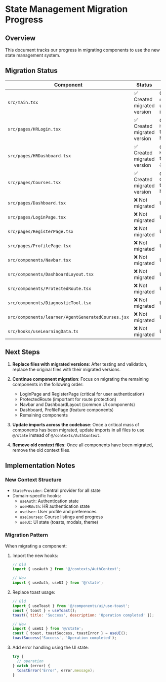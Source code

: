# State Management Migration Progress

## Overview

This document tracks our progress in migrating components to use the new state management system. 

## Migration Status

| Component | Status | Notes |
|-----------|--------|-------|
| `src/main.tsx` | ✅ Created migrated version | Created `mainMigrated.tsx` that uses StateProvider instead of AuthProvider |
| `src/pages/HRLogin.tsx` | ✅ Created migrated version | Created `HRLoginMigrated.tsx` that uses useHRAuth hook |
| `src/pages/HRDashboard.tsx` | ✅ Created migrated version | Created `HRDashboardMigrated.tsx` that uses useHRAuth and useUI hooks |
| `src/pages/Courses.tsx` | ✅ Created migrated version | Created `CoursesMigrated.tsx` that uses useCourses hook |
| `src/pages/Dashboard.tsx` | ❌ Not migrated | Uses old AuthContext |
| `src/pages/LoginPage.tsx` | ❌ Not migrated | Uses old AuthContext |
| `src/pages/RegisterPage.tsx` | ❌ Not migrated | Uses old AuthContext |
| `src/pages/ProfilePage.tsx` | ❌ Not migrated | Uses old AuthContext |
| `src/components/Navbar.tsx` | ❌ Not migrated | Uses old AuthContext |
| `src/components/DashboardLayout.tsx` | ❌ Not migrated | Uses old AuthContext |
| `src/components/ProtectedRoute.tsx` | ❌ Not migrated | Uses old AuthContext |
| `src/components/DiagnosticTool.tsx` | ❌ Not migrated | Uses old AuthContext |
| `src/components/learner/AgentGeneratedCourses.jsx` | ❌ Not migrated | Uses old AuthContext |
| `src/hooks/useLearningData.ts` | ❌ Not migrated | Uses old AuthContext |

## Next Steps

1. **Replace files with migrated versions**: After testing and validation, replace the original files with their migrated versions.

2. **Continue component migration**: Focus on migrating the remaining components in the following order:
   - LoginPage and RegisterPage (critical for user authentication)
   - ProtectedRoute (important for route protection)
   - Navbar and DashboardLayout (common UI components)
   - Dashboard, ProfilePage (feature components)
   - Remaining components

3. **Update imports across the codebase**: Once a critical mass of components has been migrated, update imports in all files to use `@/state` instead of `@/contexts/AuthContext`.

4. **Remove old context files**: Once all components have been migrated, remove the old context files.

## Implementation Notes

### New Context Structure
- `StateProvider`: Central provider for all state
- Domain-specific hooks:
  - `useAuth`: Authentication state
  - `useHRAuth`: HR authentication state
  - `useUser`: User profile and preferences
  - `useCourses`: Course listings and progress
  - `useUI`: UI state (toasts, modals, theme)

### Migration Pattern

When migrating a component:

1. Import the new hooks:
   ```jsx
   // Old
   import { useAuth } from '@/contexts/AuthContext';
   
   // New
   import { useAuth, useUI } from '@/state';
   ```

2. Replace toast usage:
   ```jsx
   // Old
   import { useToast } from '@/components/ui/use-toast';
   const { toast } = useToast();
   toast({ title: 'Success', description: 'Operation completed' });
   
   // New
   import { useUI } from '@/state';
   const { toast, toastSuccess, toastError } = useUI();
   toastSuccess('Success', 'Operation completed');
   ```

3. Add error handling using the UI state:
   ```jsx
   try {
     // operation
   } catch (error) {
     toastError('Error', error.message);
   }
   ``` 